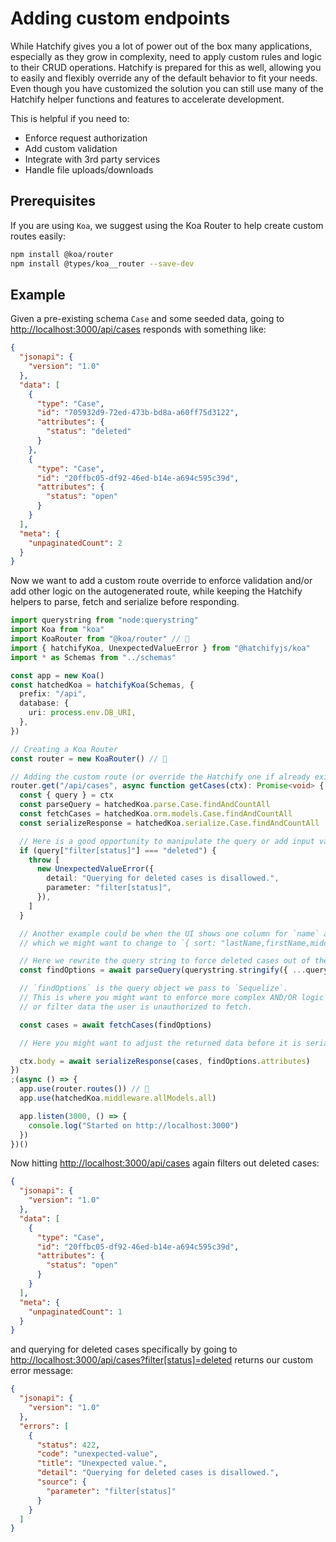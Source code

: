# Adding custom endpoints

While Hatchify gives you a lot of power out of the box many applications, especially as they grow in complexity, need to apply custom rules and logic to their CRUD operations. Hatchify is prepared for this as well, allowing you to easily and flexibly override any of the default behavior to fit your needs. Even though you have customized the solution you can still use many of the Hatchify helper functions and features to accelerate development.

This is helpful if you need to:

- Enforce request authorization
- Add custom validation
- Integrate with 3rd party services
- Handle file uploads/downloads

## Prerequisites

If you are using `Koa`, we suggest using the Koa Router to help create custom routes easily:

```bash
npm install @koa/router
npm install @types/koa__router --save-dev
```

## Example

Given a pre-existing schema `Case` and some seeded data, going to <http://localhost:3000/api/cases> responds with something like:

```json
{
  "jsonapi": {
    "version": "1.0"
  },
  "data": [
    {
      "type": "Case",
      "id": "705932d9-72ed-473b-bd8a-a60ff75d3122",
      "attributes": {
        "status": "deleted"
      }
    },
    {
      "type": "Case",
      "id": "20ffbc05-df92-46ed-b14e-a694c595c39d",
      "attributes": {
        "status": "open"
      }
    }
  ],
  "meta": {
    "unpaginatedCount": 2
  }
}
```

Now we want to add a custom route override to enforce validation and/or add other logic on the autogenerated route, while keeping the Hatchify helpers to parse, fetch and serialize before responding.

```typescript
import querystring from "node:querystring"
import Koa from "koa"
import KoaRouter from "@koa/router" // 👀
import { hatchifyKoa, UnexpectedValueError } from "@hatchifyjs/koa"
import * as Schemas from "../schemas"

const app = new Koa()
const hatchedKoa = hatchifyKoa(Schemas, {
  prefix: "/api",
  database: {
    uri: process.env.DB_URI,
  },
})

// Creating a Koa Router
const router = new KoaRouter() // 👀

// Adding the custom route (or override the Hatchify one if already exists)
router.get("/api/cases", async function getCases(ctx): Promise<void> {
  const { query } = ctx
  const parseQuery = hatchedKoa.parse.Case.findAndCountAll
  const fetchCases = hatchedKoa.orm.models.Case.findAndCountAll
  const serializeResponse = hatchedKoa.serialize.Case.findAndCountAll

  // Here is a good opportunity to manipulate the query or add input validation:
  if (query["filter[status]"] === "deleted") {
    throw [
      new UnexpectedValueError({
        detail: "Querying for deleted cases is disallowed.",
        parameter: "filter[status]",
      }),
    ]
  }

  // Another example could be when the UI shows one column for `name` and sorting it sends `{ sort: "name" }`
  // which we might want to change to `{ sort: "lastName,firstName,middleInitial" }`

  // Here we rewrite the query string to force deleted cases out of the query:
  const findOptions = await parseQuery(querystring.stringify({ ...query, "filter[status][$ne]": "deleted" }))

  // `findOptions` is the query object we pass to `Sequelize`.
  // This is where you might want to enforce more complex AND/OR logic
  // or filter data the user is unauthorized to fetch.

  const cases = await fetchCases(findOptions)

  // Here you might want to adjust the returned data before it is serialized and returned to the client.

  ctx.body = await serializeResponse(cases, findOptions.attributes)
})
;(async () => {
  app.use(router.routes()) // 👀
  app.use(hatchedKoa.middleware.allModels.all)

  app.listen(3000, () => {
    console.log("Started on http://localhost:3000")
  })
})()
```

Now hitting <http://localhost:3000/api/cases> again filters out deleted cases:

```json
{
  "jsonapi": {
    "version": "1.0"
  },
  "data": [
    {
      "type": "Case",
      "id": "20ffbc05-df92-46ed-b14e-a694c595c39d",
      "attributes": {
        "status": "open"
      }
    }
  ],
  "meta": {
    "unpaginatedCount": 1
  }
}
```

and querying for deleted cases specifically by going to <http://localhost:3000/api/cases?filter[status]=deleted> returns our custom error message:

```json
{
  "jsonapi": {
    "version": "1.0"
  },
  "errors": [
    {
      "status": 422,
      "code": "unexpected-value",
      "title": "Unexpected value.",
      "detail": "Querying for deleted cases is disallowed.",
      "source": {
        "parameter": "filter[status]"
      }
    }
  ]
}
```
